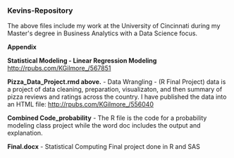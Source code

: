 ### Kevins-Repository

The above files include my work at the University of Cincinnati during my Master's degree in Business Analytics with a Data Science focus. 

**Appendix**

**Statistical Modeling - Linear Regression Modeling**
http://rpubs.com/KGilmore_/567851

**Pizza_Data_Project.rmd above.** - Data Wrangling - (R Final Project) data is a project of data cleaning, preparation, visualizaton, and then summary of pizza reviews and ratings across the country. I have published the data into an HTML file:
http://rpubs.com/KGilmore_/556040

**Combined Code_probability** - The R file is the code for a probability modeling class project while the word doc includes the output and explanation. 

**Final.docx** - Statistical Computing Final project done in R and SAS 

 
